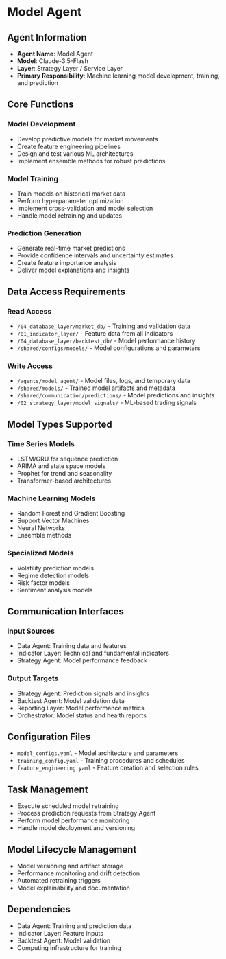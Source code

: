 # Model Agent

## Agent Information
- **Agent Name**: Model Agent
- **Model**: Claude-3.5-Flash
- **Layer**: Strategy Layer / Service Layer
- **Primary Responsibility**: Machine learning model development, training, and prediction

## Core Functions

### Model Development
- Develop predictive models for market movements
- Create feature engineering pipelines
- Design and test various ML architectures
- Implement ensemble methods for robust predictions

### Model Training
- Train models on historical market data
- Perform hyperparameter optimization
- Implement cross-validation and model selection
- Handle model retraining and updates

### Prediction Generation
- Generate real-time market predictions
- Provide confidence intervals and uncertainty estimates
- Create feature importance analysis
- Deliver model explanations and insights

## Data Access Requirements

### Read Access
- `/04_database_layer/market_db/` - Training and validation data
- `/01_indicator_layer/` - Feature data from all indicators
- `/04_database_layer/backtest_db/` - Model performance history
- `/shared/configs/models/` - Model configurations and parameters

### Write Access
- `/agents/model_agent/` - Model files, logs, and temporary data
- `/shared/models/` - Trained model artifacts and metadata
- `/shared/communication/predictions/` - Model predictions and insights
- `/02_strategy_layer/model_signals/` - ML-based trading signals

## Model Types Supported

### Time Series Models
- LSTM/GRU for sequence prediction
- ARIMA and state space models
- Prophet for trend and seasonality
- Transformer-based architectures

### Machine Learning Models
- Random Forest and Gradient Boosting
- Support Vector Machines
- Neural Networks
- Ensemble methods

### Specialized Models
- Volatility prediction models
- Regime detection models
- Risk factor models
- Sentiment analysis models

## Communication Interfaces

### Input Sources
- Data Agent: Training data and features
- Indicator Layer: Technical and fundamental indicators
- Strategy Agent: Model performance feedback

### Output Targets
- Strategy Agent: Prediction signals and insights
- Backtest Agent: Model validation data
- Reporting Layer: Model performance metrics
- Orchestrator: Model status and health reports

## Configuration Files
- `model_configs.yaml` - Model architecture and parameters
- `training_config.yaml` - Training procedures and schedules
- `feature_engineering.yaml` - Feature creation and selection rules

## Task Management
- Execute scheduled model retraining
- Process prediction requests from Strategy Agent
- Perform model performance monitoring
- Handle model deployment and versioning

## Model Lifecycle Management
- Model versioning and artifact storage
- Performance monitoring and drift detection
- Automated retraining triggers
- Model explainability and documentation

## Dependencies
- Data Agent: Training and prediction data
- Indicator Layer: Feature inputs
- Backtest Agent: Model validation
- Computing infrastructure for training